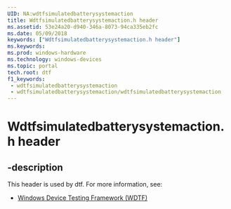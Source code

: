 ```yaml
---
UID: NA:wdtfsimulatedbatterysystemaction
title: Wdtfsimulatedbatterysystemaction.h header
ms.assetid: 53e24a20-d940-346a-8073-94ca335eb2fc
ms.date: 05/09/2018
keywords: ["Wdtfsimulatedbatterysystemaction.h header"]
ms.keywords: 
ms.prod: windows-hardware
ms.technology: windows-devices
ms.topic: portal
tech.root: dtf
f1_keywords:
 - wdtfsimulatedbatterysystemaction
 - wdtfsimulatedbatterysystemaction/wdtfsimulatedbatterysystemaction
---
```


# Wdtfsimulatedbatterysystemaction.h header


## -description

This header is used by dtf. For more information, see:

- [Windows Device Testing Framework (WDTF)](../_dtf/index.md)

